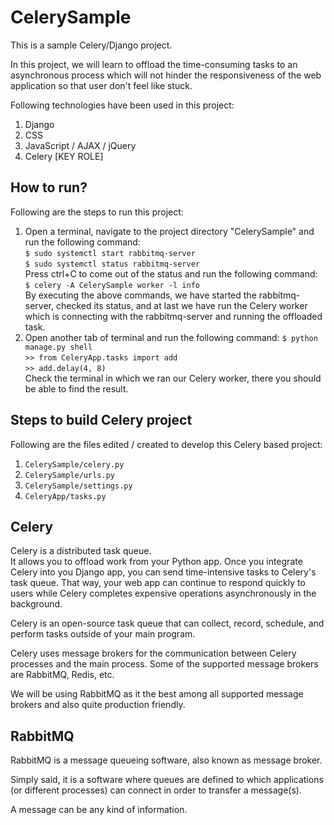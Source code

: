 # CelerySample  
This is a sample Celery/Django project.  
  
In this project, we will learn to offload the time-consuming tasks to an asynchronous process which will not hinder the responsiveness of the web application so that user don't feel like stuck.  
  
Following technologies have been used in this project:  
1. Django
2. CSS
3. JavaScript / AJAX / jQuery
4. Celery [KEY ROLE]
  
## How to run?  
Following are the steps to run this project:  
1. Open a terminal, navigate to the project directory "CelerySample" and run the following command:  
        `$ sudo systemctl start rabbitmq-server`  
        `$ sudo systemctl status rabbitmq-server`  
    Press ctrl+C to come out of the status and run the following command:  
        `$ celery -A CelerySample worker -l info`  
    By executing the above commands, we have started the rabbitmq-server, checked its status, and at last we have run the Celery worker which is connecting with the rabbitmq-server and running the offloaded task.  
2. Open another tab of terminal and run the following command:
        `$ python manage.py shell`  
        `>> from CeleryApp.tasks import add`  
        `>> add.delay(4, 8)`  
    Check the terminal in which we ran our Celery worker, there you should be able to find the result.  
  
## Steps to build Celery project  
Following are the files edited / created to develop this Celery based project:  
1. `CelerySample/celery.py`  
2. `CelerySample/urls.py`  
3. `CelerySample/settings.py`  
4. `CeleryApp/tasks.py`  
  
## Celery  
Celery is a distributed task queue.  
It allows you to offload work from your Python app. Once you integrate Celery into you Django app, you can send time-intensive tasks to Celery's task queue. That way, your web app can continue to respond quickly to users while Celery completes expensive operations asynchronously in the background.  
  
Celery is an open-source task queue that can collect, record, schedule, and perform tasks outside of your main program.  
  
Celery uses message brokers for the communication between Celery processes and the main process. Some of the supported message brokers are RabbitMQ, Redis, etc.  
  
We will be using RabbitMQ as it the best among all supported message brokers and also quite production friendly.  
  
## RabbitMQ  
RabbitMQ is a message queueing software, also known as message broker.  
  
Simply said, it is a software where queues are defined to which applications (or different processes) can connect in order to transfer a message(s).  
  
A message can be any kind of information.  
